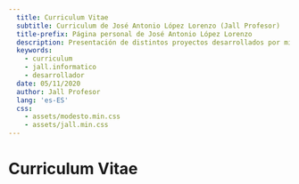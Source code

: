 ```yaml
---
  title: Curriculum Vitae
  subtitle: Curriculum de José Antonio López Lorenzo (Jall Profesor)
  title-prefix: Página personal de José Antonio López Lorenzo
  description: Presentación de distintos proyectos desarrollados por mi
  keywords:
    - curriculum
    - jall.informatico
    - desarrollador
  date: 05/11/2020
  author: Jall Profesor
  lang: 'es-ES'
  css:
    - assets/modesto.min.css
    - assets/jall.min.css
---
```


# Curriculum Vitae